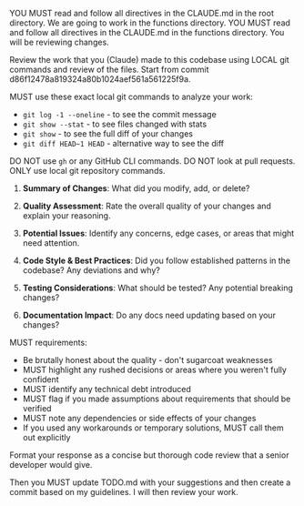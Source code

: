 YOU MUST read and follow all directives in the CLAUDE.md in the root directory. We are going to work in the functions directory. YOU MUST read and follow all directives in the CLAUDE.md in the functions directory. You will be reviewing changes.

Review the work that you (Claude) made to this codebase using LOCAL git commands and review of the files. Start from commit d86f12478a819324a80b1024aef561a561225f9a.

MUST use these exact local git commands to analyze your work:

- `git log -1 --oneline` - to see the commit message
- `git show --stat` - to see files changed with stats
- `git show` - to see the full diff of your changes
- `git diff HEAD~1 HEAD` - alternative way to see the diff

DO NOT use `gh` or any GitHub CLI commands. DO NOT look at pull requests. ONLY use local git repository commands.

1. **Summary of Changes**: What did you modify, add, or delete?

2. **Quality Assessment**: Rate the overall quality of your changes and explain your reasoning.

3. **Potential Issues**: Identify any concerns, edge cases, or areas that might need attention.

4. **Code Style & Best Practices**: Did you follow established patterns in the codebase? Any deviations and why?

5. **Testing Considerations**: What should be tested? Any potential breaking changes?

6. **Documentation Impact**: Do any docs need updating based on your changes?

MUST requirements:

- Be brutally honest about the quality - don't sugarcoat weaknesses
- MUST highlight any rushed decisions or areas where you weren't fully confident
- MUST identify any technical debt introduced
- MUST flag if you made assumptions about requirements that should be verified
- MUST note any dependencies or side effects of your changes
- If you used any workarounds or temporary solutions, MUST call them out explicitly

Format your response as a concise but thorough code review that a senior developer would give.

Then you MUST update TODO.md with your suggestions and then create a commit based on my guidelines. I will then review your work.
